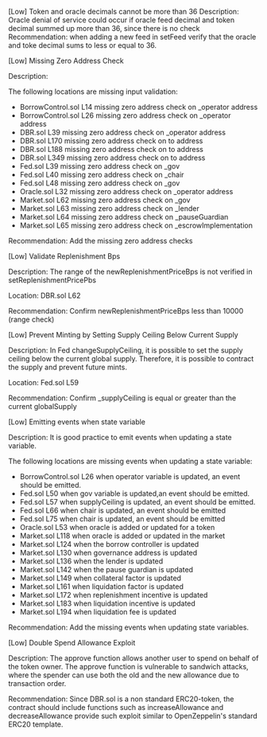 [Low] Token and oracle decimals cannot be more than 36
Description:
Oracle denial of service could occur if oracle feed decimal and token decimal summed up more than 36, since there is no check
Recommendation: when adding a new feed in setFeed verify that the oracle and toke decimal sums to less or equal to 36.

[Low] Missing Zero Address Check 

Description:

The following locations are missing input validation:
- BorrowControl.sol L14 missing zero address check on _operator address 
- BorrowControl.sol L26 missing zero address check on _operator address 
- DBR.sol L39 missing zero address check on _operator  address 
- DBR.sol L170 missing zero address check on to address   
- DBR.sol L188 missing zero address check on to address 
- DBR.sol L349 missing zero address check on to address 
- Fed.sol L39 missing zero address check on _gov
- Fed.sol L40 missing zero address check on _chair 
- Fed.sol L48 missing zero address check on _gov 
- Oracle.sol L32 missing zero address check on _operator address 
- Market.sol L62 missing zero address check on _gov 
- Market.sol L63 missing zero address check on _lender
- Market.sol L64 missing zero address check on _pauseGuardian
- Market.sol L65 missing zero address check on _escrowImplementation


Recommendation: Add the missing zero address checks 

[Low] Validate Replenishment Bps

Description: The range of the newReplenishmentPriceBps is not verified in setReplenishmentPricePbs

Location: DBR.sol L62

Recommendation: Confirm newReplenishmentPriceBps less than 10000 (range check)


[Low] Prevent Minting by Setting Supply Ceiling Below Current Supply 

Description: In Fed changeSupplyCeiling, it is possible to set the supply ceiling below the current global supply. 
Therefore, it is possible to contract the supply and prevent future mints. 

Location: Fed.sol L59

Recommendation: Confirm _supplyCeiling is equal or greater than the current globalSupply


[Low] Emitting events when state variable

Description: 
It is good practice to emit events when updating a state variable.

The following locations are missing events when updating a state variable:
- BorrowControl.sol L26 when operator variable is updated, an event should be emitted.
- Fed.sol L50 when gov variable is updated,an event should be emitted.
- Fed.sol L57 when supplyCeiling is updated, an event should be emitted.
- Fed.sol L66 when chair is updated, an event should be emitted 
- Fed.sol L75 when chair is updated, an event should be emitted 
- Oracle.sol L53 when oracle is added or updated for a token 
- Market.sol L118 when oracle is added or updated in the market 
- Market.sol L124 when the borrow controller is updated 
- Market.sol L130 when governance address is updated 
- Market.sol L136 when the lender is updated 
- Market.sol L142 when the pause guardian is updated 
- Market.sol L149 when collateral factor is updated 
- Market.sol L161 when liquidation factor is updated
- Market.sol L172 when replenishment incentive is updated
- Market.sol L183 when liquidation incentive is updated
- Market.sol L194 when liquidation fee is updated


Recommendation: Add the missing events when updating state variables.


[Low] Double Spend Allowance Exploit 

Description:
The approve function allows another user to spend on behalf of the token owner.
The approve function is vulnerable to sandwich attacks, where the spender can use both the old 
and the new allowance due to transaction order.

Recommendation: Since DBR.sol is a non standard ERC20-token, the contract should include functions such as increaseAllowance and decreaseAllowance 
provide such exploit similar to OpenZeppelin's standard ERC20 template.